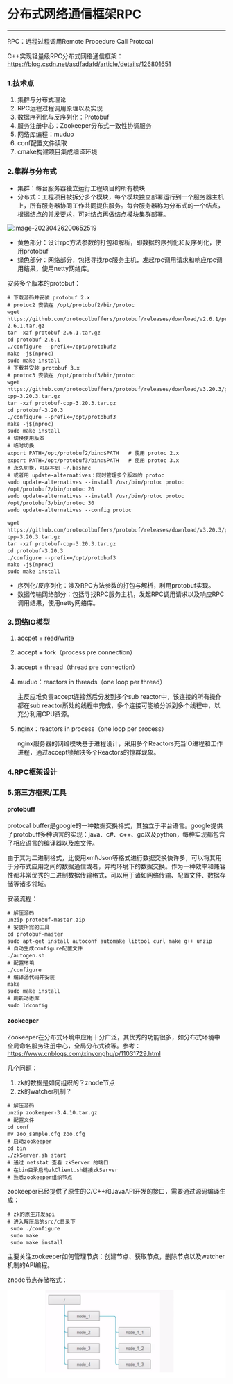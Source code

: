 # 分布式网络通信框架RPC

---

RPC：远程过程调用Remote Procedure Call Protocal

C++实现轻量级RPC分布式网络通信框架：https://blog.csdn.net/asdfadafd/article/details/126801651

### 1.技术点

1. 集群与分布式理论
2. RPC远程过程调用原理以及实现
3. 数据序列化与反序列化：Protobuf
4. 服务注册中心：Zookeeper分布式一致性协调服务
5. 网络库编程：muduo
6. conf配置文件读取
7. cmake构建项目集成编译环境

### 2.集群与分布式

- 集群：每台服务器独立运行工程项目的所有模块
- 分布式：工程项目被拆分多个模块，每个模块独立部署运行到一个服务器主机上，所有服务器协同工作共同提供服务。每台服务器称为分布式的一个结点，根据结点的并发要求，可对结点再做结点模块集群部署。

![image-20230426200652519](https://s2.loli.net/2023/04/26/BIKyRpa53wmOfsN.png)

- 黄色部分：设计rpc方法参数的打包和解析，即数据的序列化和反序列化，使用protobuf
- 绿色部分：网络部分，包括寻找rpc服务主机，发起rpc调用请求和响应rpc调用结果，使用netty网络库。

安装多个版本的protobuf：

```shell
# 下载源码并安装 protobuf 2.x
# protoc2 安装在 /opt/protobuf2/bin/protoc
wget https://github.com/protocolbuffers/protobuf/releases/download/v2.6.1/protobuf-2.6.1.tar.gz
tar -xzf protobuf-2.6.1.tar.gz
cd protobuf-2.6.1
./configure --prefix=/opt/protobuf2
make -j$(nproc)
sudo make install
# 下载并安装 protobuf 3.x
# protoc3 安装在 /opt/protobuf3/bin/protoc
wget https://github.com/protocolbuffers/protobuf/releases/download/v3.20.3/protobuf-cpp-3.20.3.tar.gz
tar -xzf protobuf-cpp-3.20.3.tar.gz
cd protobuf-3.20.3
./configure --prefix=/opt/protobuf3
make -j$(nproc)
sudo make install
# 切换使用版本
# 临时切换
export PATH=/opt/protobuf2/bin:$PATH   # 使用 protoc 2.x
export PATH=/opt/protobuf3/bin:$PATH   # 使用 protoc 3.x
# 永久切换，可以写到 ~/.bashrc
# 或者用 update-alternatives：同时管理多个版本的 protoc
sudo update-alternatives --install /usr/bin/protoc protoc /opt/protobuf2/bin/protoc 20
sudo update-alternatives --install /usr/bin/protoc protoc /opt/protobuf3/bin/protoc 30
sudo update-alternatives --config protoc
```

```
wget https://github.com/protocolbuffers/protobuf/releases/download/v3.20.3/protobuf-cpp-3.20.3.tar.gz
tar -xzf protobuf-cpp-3.20.3.tar.gz
cd protobuf-3.20.3
./configure --prefix=/opt/protobuf3
make -j$(nproc)
sudo make install

```




- 序列化/反序列化：涉及RPC方法参数的打包与解析，利用protobuf实现。
- 数据传输网络部分：包括寻找RPC服务主机，发起RPC调用请求以及响应RPC调用结果，使用netty网络库。

### 3.网络IO模型

1. accpet + read/write

2. accept + fork（process pre connection）

3. accept + thread（thread pre connection）

4. muduo：reactors in threads（one loop per thread）

   主反应堆负责accept连接然后分发到多个sub reactor中，该连接的所有操作都在sub reactor所处的线程中完成，多个连接可能被分派到多个线程中，以充分利用CPU资源。

5. nginx：reactors in process（one loop per process）

   nginx服务器的网络模块基于进程设计，采用多个Reactors充当IO进程和工作进程，通过accept锁解决多个Reactors的惊群现象。

### 4.RPC框架设计













### 5.第三方框架/工具

#### protobuff

protocal buffer是google的一种数据交换格式，其独立于平台语言。google提供了protobuff多种语言的实现：java、c#、c++、go以及python，每种实现都包含了相应语言的编译器以及库文件。

由于其为二进制格式，比使用xml\Json等格式进行数据交换快许多，可以将其用于分布式应用之间的数据通信或者，异构环境下的数据交换。作为一种效率和兼容性都非常优秀的二进制数据传输格式，可以用于诸如网络传输、配置文件、数据存储等诸多领域。

安装流程：

```shell
# 解压源码
unzip protobuf-master.zip
# 安装所需的工具
cd protobuf-master
sudo apt-get install autoconf automake libtool curl make g++ unzip
# 自动生成configure配置文件
./autogen.sh
# 配置环境
./configure
# 编译源代码并安装
make
sudo make install
# 刷新动态库
sudo ldconfig
```

#### zookeeper

Zookeeper在分布式环境中应用十分广泛，其优秀的功能很多，如分布式环境中全局命名服务注册中心，全局分布式锁等。参考：https://www.cnblogs.com/xinyonghu/p/11031729.html

几个问题：

1. zk的数据是如何组织的？znode节点
2. zk的watcher机制？

```shell
# 解压源码
unzip zookeeper-3.4.10.tar.gz
# 配置文件
cd conf
mv zoo_sample.cfg zoo.cfg
# 启动zookeeper
cd bin
./zkServer.sh start
# 通过 netstat 查看 zkServer 的端口
# 在bin目录启动zkClient.sh链接zkServer
# 熟悉zookeeper组织节点
```

zookeeper已经提供了原生的C/C++和JavaAPI开发的接口，需要通过源码编译生成：

```shell
# zk的原生开发api
# 进入解压后的src/c目录下
 sudo ./configure
 sudo make
 sudo make install
```

主要关注zookeeper如何管理节点：创建节点、获取节点，删除节点以及watcher机制的API编程。

znode节点存储格式：

![image-20250805141050032](assets/image-20250805141050032.png)





































